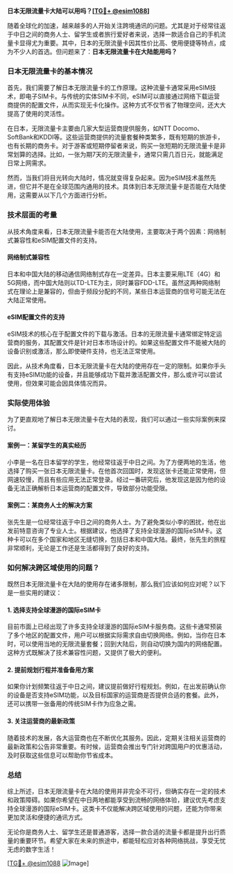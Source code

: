 **日本无限流量卡大陆可以用吗？[[TG💪+ @esim1088](https://t.me/s/esim1088)]**

随着全球化的加速，越来越多的人开始关注跨境通讯的问题。尤其是对于经常往返于中日之间的商务人士、留学生或者旅行爱好者来说，选择一款适合自己的手机流量卡显得尤为重要。其中，日本的无限流量卡因其性价比高、使用便捷等特点，成为不少人的首选。但问题来了：**日本无限流量卡在大陆能用吗？**

### 日本无限流量卡的基本情况

首先，我们需要了解日本无限流量卡的工作原理。这种流量卡通常采用eSIM技术，即电子SIM卡。与传统的实体SIM卡不同，eSIM可以直接通过网络下载运营商提供的配置文件，从而实现无卡化操作。这种方式不仅节省了物理空间，还大大提高了使用的灵活性。

在日本，无限流量卡主要由几家大型运营商提供服务，如NTT Docomo、SoftBank和KDDI等。这些运营商提供的流量套餐种类繁多，既有短期的旅游卡，也有长期的商务卡。对于游客或短期停留者来说，购买一张短期的无限流量卡是非常划算的选择。比如，一张为期7天的无限流量卡，通常只需几百日元，就能满足日常上网需求。

然而，当我们将目光转向大陆时，情况就变得复杂起来。因为eSIM技术虽然先进，但它并不是在全球范围内通用的技术。具体到日本无限流量卡是否能在大陆使用，这需要从以下几个方面进行分析。

### 技术层面的考量

从技术角度来看，日本无限流量卡能否在大陆使用，主要取决于两个因素：网络制式兼容性和eSIM配置文件的支持。

#### 网络制式兼容性

日本和中国大陆的移动通信网络制式存在一定差异。日本主要采用LTE（4G）和5G网络，而中国大陆则以TD-LTE为主，同时兼容FDD-LTE。虽然这两种网络制式在理论上是兼容的，但由于频段分配的不同，某些日本运营商的信号可能无法在大陆正常使用。

#### eSIM配置文件的支持

eSIM技术的核心在于配置文件的下载与激活。日本的无限流量卡通常绑定特定运营商的服务，其配置文件是针对日本市场设计的。如果这些配置文件不能被大陆的设备识别或激活，那么即使硬件支持，也无法正常使用。

因此，从技术角度看，日本无限流量卡在大陆的使用存在一定的限制。如果你手头有支持eSIM功能的设备，并且能够成功下载并激活配置文件，那么或许可以尝试使用，但效果可能会因具体情况而异。

### 实际使用体验

为了更直观地了解日本无限流量卡在大陆的表现，我们可以通过一些实际案例来探讨。

#### 案例一：某留学生的真实经历

小李是一名在日本留学的学生，他经常往返于中日之间。为了方便两地的生活，他选择了购买一张日本无限流量卡。在他首次回国时，发现这张卡还能正常使用，但网速较慢，而且有些应用无法正常登录。经过一番研究后，他发现这是因为他的设备无法正确解析日本运营商的配置文件，导致部分功能受限。

#### 案例二：某商务人士的解决方案

张先生是一位经常往返于中日之间的商务人士。为了避免类似小李的困扰，他在出发前特意咨询了专业人士。根据建议，他选择了支持全球漫游的国际eSIM卡。这种卡可以在多个国家和地区无缝切换，包括日本和中国大陆。最终，张先生的旅程非常顺利，无论是工作还是生活都得到了良好的支持。

### 如何解决跨区域使用的问题？

既然日本无限流量卡在大陆的使用存在诸多限制，那么我们应该如何应对呢？以下是一些实用的建议：

#### 1. 选择支持全球漫游的国际eSIM卡

目前市面上已经出现了许多支持全球漫游的国际eSIM卡服务商。这些卡通常预装了多个地区的配置文件，用户可以根据实际需求自由切换网络。例如，当你在日本时，可以使用当地的无限流量套餐；回到大陆后，则自动切换为国内的网络配置。这种方式既解决了技术兼容性问题，又提供了极大的便利。

#### 2. 提前规划行程并准备备用方案

如果你计划频繁往返于中日之间，建议提前做好行程规划。例如，在出发前确认你的设备是否支持eSIM功能，以及目标国家的运营商是否提供合适的套餐。此外，还可以携带一张备用的传统SIM卡作为应急之需。

#### 3. 关注运营商的最新政策

随着技术的发展，各大运营商也在不断优化其服务。因此，定期关注相关运营商的最新政策和公告非常重要。有时候，运营商会推出专门针对跨国用户的优惠活动，及时获取这些信息可以帮助你节省成本。

### 总结

综上所述，日本无限流量卡在大陆的使用并非完全不可行，但确实存在一定的技术和政策障碍。如果你希望在中日两地都能享受到流畅的网络体验，建议优先考虑支持全球漫游的国际eSIM卡。这类卡不仅能解决跨区域使用的问题，还能为你带来更加灵活和便捷的通讯方式。

无论你是商务人士、留学生还是普通游客，选择一款合适的流量卡都是提升出行质量的重要环节。希望大家在未来的旅途中，都能轻松应对各种网络挑战，享受无忧无虑的数字生活！

[[TG💪+ @esim1088](https://t.me/s/esim1088) ![Image](https://i.postimg.cc/4NQfJmqS/Snipaste-2025-05-13-00-14-12.png)]